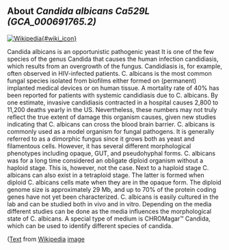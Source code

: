 
About *Candida albicans Ca529L (GCA\_000691765.2)* 
--------------------------------------------------------------

[![Wikipedia](/img/wikipedia_logo_v2_en.png){#wiki_icon}](http://en.wikipedia.org/wiki/Candida_albicans)

Candida albicans is an opportunistic pathogenic yeast It is one of the few
species of the genus Candida that causes the human infection candidiasis, which
results from an overgrowth of the fungus. Candidiasis is, for example, often
observed in HIV-infected patients.
C. albicans is the most common fungal species isolated from biofilms either
formed on (permanent) implanted medical devices or on human tissue. A mortality
rate of 40% has been reported for patients with systemic candidiasis due to C.
albicans. By one estimate, invasive candidiasis contracted in a hospital causes
2,800 to 11,200 deaths yearly in the US. Nevertheless, these numbers may not
truly reflect the true extent of damage this organism causes, given new studies
indicating that C. albicans can cross the blood brain barrier.
C. albicans is commonly used as a model organism for fungal pathogens. It is
generally referred to as a dimorphic fungus since it grows both as yeast and
filamentous cells. However, it has several different morphological phenotypes
including opaque, GUT, and pseudohyphal forms. C. albicans was for a long time
considered an obligate diploid organism without a haploid stage. This is,
however, not the case. Next to a haploid stage C. albicans can also exist in a
tetraploid stage. The latter is formed when diploid C. albicans cells mate when
they are in the opaque form. The diploid genome size is approximately 29 Mb, and
up to 70% of the protein coding genes have not yet been characterized.
C. albicans is easily cultured in the lab and can be studied both in vivo and in
vitro. Depending on the media different studies can be done as the media
influences the morphological state of C. albicans. A special type of medium is
CHROMagar™ Candida, which can be used to identify different species of candida.

([Text](http://en.wikipedia.org/wiki/Candida_albicans) from [Wikipedia](http://en.wikipedia.org/) 
[image](https://commons.wikimedia.org/wiki/File:SEM_of_C_albicans.tif)
